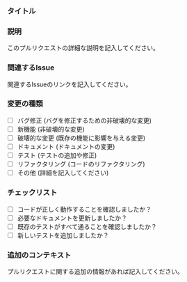### タイトル

### 説明
このプルリクエストの詳細な説明を記入してください。

### 関連するIssue
関連するIssueのリンクを記入してください。

### 変更の種類
- [ ] バグ修正 (バグを修正するための非破壊的な変更)
- [ ] 新機能 (非破壊的な変更)
- [ ] 破壊的な変更 (既存の機能に影響を与える変更)
- [ ] ドキュメント (ドキュメントの変更)
- [ ] テスト (テストの追加や修正)
- [ ] リファクタリング (コードのリファクタリング)
- [ ] その他 (詳細を記入してください)

### チェックリスト
- [ ] コードが正しく動作することを確認しましたか？
- [ ] 必要なドキュメントを更新しましたか？
- [ ] 既存のテストがすべて通ることを確認しましたか？
- [ ] 新しいテストを追加しましたか？

### 追加のコンテキスト
プルリクエストに関する追加の情報があれば記入してください。
